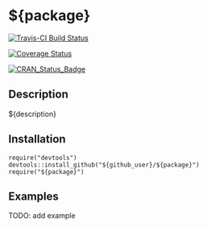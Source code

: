 ${package}
======

[![Travis-CI Build Status](https://travis-ci.org/${github_user}/${package}.svg?branch=master)](https://travis-ci.org/rappster/${package})

[![Coverage Status](https://img.shields.io/codecov/c/github/${github_user}/${package}/master.svg)](https://codecov.io/github/${github_user}/${package}?branch=${github_branch})

[![CRAN_Status_Badge](http://www.r-pkg.org/badges/version/${package})](http://cran.r-project.org/package=${package})

## Description 

${description}

## Installation 

```
require("devtools")
devtools::install_github("${github_user}/${package}")
require("${package}")
```

## Examples

TODO: add example
